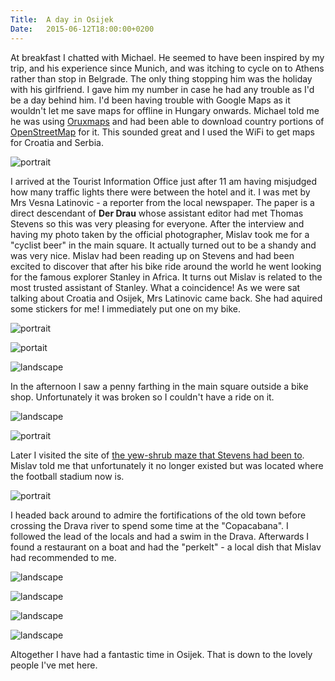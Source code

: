 ```yaml
---
Title:	A day in Osijek
Date:	2015-06-12T18:00:00+0200
---
```


At breakfast I chatted with Michael. He seemed to have been inspired by my trip, and his experience since Munich, and was itching to cycle on to Athens rather than stop in Belgrade. The only thing stopping him was the holiday with his girlfriend. I gave him my number in case he had any trouble as I'd be a day behind him. I'd been having trouble with Google Maps as it wouldn't let me save maps for offline in Hungary onwards. Michael told me he was using [Oruxmaps](http://www.oruxmaps.com/index_en.html) and had been able to download country portions of [OpenStreetMap](http://openstreetmap.org/) for it. This sounded great and I used the WiFi to get maps for Croatia and Serbia.

![portrait](https://farm1.staticflickr.com/559/18830998774_dbe6bc0185_z_d.jpg "Michael leaving")

I arrived at the Tourist Information Office just after 11 am having misjudged how many traffic lights there were between the hotel and it. I was met by Mrs Vesna Latinovic - a reporter from the local newspaper. The paper is a direct descendant of __Der Drau__ whose assistant editor had met Thomas Stevens so this was very pleasing for everyone. After the interview and having my photo taken by the official photographer, Mislav took me for a "cyclist beer" in the main square. It actually turned out to be a shandy and was very nice. Mislav had been reading up on Stevens and had been excited to discover that after his bike ride around the world he went looking for the famous explorer Stanley in Africa. It turns out Mislav is related to the most trusted assistant of Stanley. What a coincidence! As we were sat talking about Croatia and Osijek, Mrs Latinovic came back. She had aquired some stickers for me! I immediately put one on my bike.

![portrait](https://farm4.staticflickr.com/3886/19267355699_bfdbc59a5c_z_d.jpg "Mislav")

![portait](https://pbs.twimg.com/media/CHS5EFgUcAABHX2.jpg:large "Cyclist beer")

![landscape](https://pbs.twimg.com/media/CHS6LVkUEAAu0KK.jpg:large "Osijek sticker")

In the afternoon I saw a penny farthing in the main square outside a bike shop. Unfortunately it was broken so I couldn't have a ride on it.

![landscape](https://farm4.staticflickr.com/3691/19447201952_b666376803_z_d.jpg "Penny Farthing in Osijek")

![portrait](https://farm4.staticflickr.com/3871/19447273212_90ec72a80f_z_d.jpg "Osijek cathedral")

Later I visited the site of [the yew-shrub maze that Stevens had been to](http://www.strudel.org.uk/blog/stevens/000174.shtml). Mislav told me that unfortunately it no longer existed but was located where the football stadium now is. 

![portrait](https://farm1.staticflickr.com/341/19265981958_ed815db014_z_d.jpg "Football stadium")

I headed back around to admire the fortifications of the old town before crossing the Drava river to spend some time at the "Copacabana". I followed the lead of the locals and had a swim in the Drava. Afterwards I found a restaurant on a boat and had the "perkelt" - a local dish that Mislav had recommended to me.

![landscape](https://farm1.staticflickr.com/329/19427522426_9ea23f0af1_z_d.jpg "Old fortifications")

![landscape](https://farm1.staticflickr.com/533/18831073144_8cc86677d6_z_d.jpg "The Drava river looking towards the 'Copacabana'")

![landscape](https://farm4.staticflickr.com/3901/19266007810_b13c71f9ea_z_d.jpg "Plane over the Drava")

![landscape](https://pbs.twimg.com/media/CHT9hjgWwAAKcgZ.jpg "Perkelt on the Drava")

Altogether I have had a fantastic time in Osijek. That is down to the lovely people I've met here.